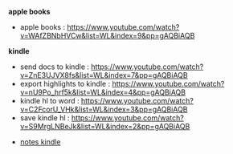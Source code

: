 
**apple books**
- apple books : https://www.youtube.com/watch?v=WAfZBNbHVCw&list=WL&index=9&pp=gAQBiAQB

**kindle**
- send docs to kindle : https://www.youtube.com/watch?v=ZnE3UJVX8fs&list=WL&index=7&pp=gAQBiAQB
- export highlights to kindle : https://www.youtube.com/watch?v=nU9Po_hrf5k&list=WL&index=4&pp=gAQBiAQB
- kindle hl to word : https://www.youtube.com/watch?v=C2FcorU_VHk&list=WL&index=3&pp=gAQBiAQB
- save kindle hl : https://www.youtube.com/watch?v=S9MrgLNBeJk&list=WL&index=2&pp=gAQBiAQB
* [notes kindle](https://www.youtube.com/watch?v=XzsFvetijH4&list=WL&index=15)
